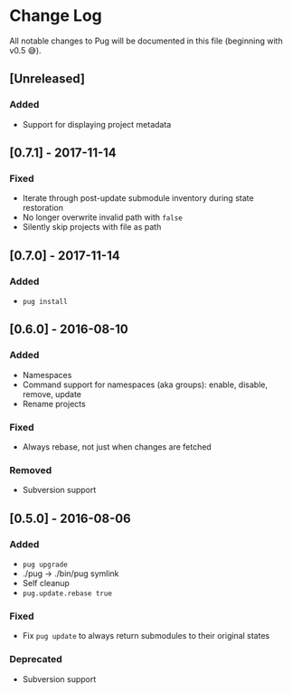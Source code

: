 # Change Log

All notable changes to Pug will be documented in this file (beginning with v0.5 😅).

## [Unreleased]
### Added
- Support for displaying project metadata

## [0.7.1] - 2017-11-14
### Fixed
- Iterate through post-update submodule inventory during state restoration
- No longer overwrite invalid path with `false`
- Silently skip projects with file as path

## [0.7.0] - 2017-11-14
### Added
- `pug install`

## [0.6.0] - 2016-08-10
### Added
- Namespaces
- Command support for namespaces (aka groups): enable, disable, remove, update
- Rename projects

### Fixed
- Always rebase, not just when changes are fetched

### Removed
- Subversion support

## [0.5.0] - 2016-08-06
### Added
- `pug upgrade`
- ./pug -> ./bin/pug symlink
- Self cleanup
- `pug.update.rebase true`

### Fixed
- Fix `pug update` to always return submodules to their original states

### Deprecated
- Subversion support
